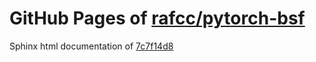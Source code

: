 GitHub Pages of [rafcc/pytorch-bsf](https://github.com/rafcc/pytorch-bsf.git)
===
Sphinx html documentation of [7c7f14d8](https://github.com/rafcc/pytorch-bsf/tree/7c7f14d8b303296d8d5a0d40767016ae1939078f)
